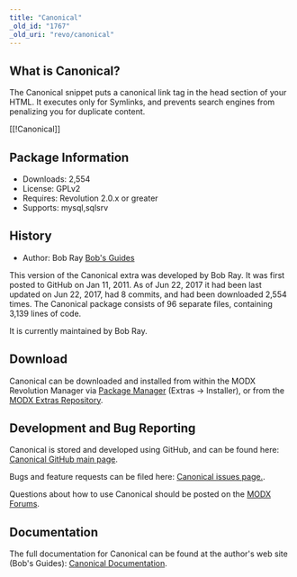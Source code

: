 ```yaml
---
title: "Canonical"
_old_id: "1767"
_old_uri: "revo/canonical"
---
```


## What is Canonical?

The Canonical snippet puts a canonical link tag in the head section of your HTML. It executes only for Symlinks, and prevents search engines from penalizing you for duplicate content.

\[\[!Canonical\]\]

## Package Information

- Downloads: 2,554
- License: GPLv2
- Requires: Revolution 2.0.x or greater
- Supports: mysql,sqlsrv

## History

- Author: Bob Ray [Bob's Guides](https://bobsguides.com)

 This version of the Canonical extra was developed by Bob Ray. It was first posted to GitHub on Jan 11, 2011. As of Jun 22, 2017 it had been last updated on Jun 22, 2017, had 8 commits, and had been downloaded 2,554 times. The Canonical package consists of 96 separate files, containing 3,139 lines of code.

It is currently maintained by Bob Ray.

## Download

 Canonical can be downloaded and installed from within the MODX Revolution Manager via [Package Manager](developing-in-modx/advanced-development/package-management "Package Manager") (Extras -> Installer), or from the [MODX Extras Repository](https://modx.com/extras/package/canonical).

## Development and Bug Reporting

 Canonical is stored and developed using GitHub, and can be found here: [Canonical GitHub main page](https://github.com/BobRay/Canonical).

 Bugs and feature requests can be filed here: [Canonical issues page.](https://github.com/BobRay/Canonical/issues).

Questions about how to use Canonical should be posted on the [MODX Forums](https://forums.modx.com).

## Documentation

 The full documentation for Canonical can be found at the author's web site (Bob's Guides): [Canonical Documentation](https://bobsguides.com/canonical-snippet.html).
